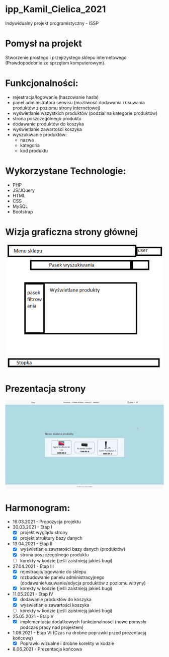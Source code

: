 # ipp_Kamil_Cielica_2021
Indywidualny projekt programistyczny - ISSP

# Pomysł na projekt 
Stworzenie prostego i przejrzystego sklepu internetowego (Prawdopodobnie ze sprzętem komputerowym).

# Funkcjonalności:
- rejestracja/logowanie (haszowanie hasła) 
- panel administratora serwisu (możliwość dodawania i usuwania produktów z poziomu strony internetowej)
- wyświetlanie wszystkich produktów (podział na kategorie produktów)
- strona poszczególnego produktu
- dodawanie produktów do koszyka
- wyświetlanie zawartości koszyka 
- wyszukiwanie produktów:
  - nazwa
  - kategoria
  - kod produktu  

# Wykorzystane Technologie:
- PHP
- JS/JQuery
- HTML
- CSS
- MySQL
- Bootstrap

# Wizja graficzna strony głównej 
![Wizja graficzna strony głównej](/wizja.png?raw=true "wizja")

# Prezentacja strony
![Stan faktyczny strony głównej](/Prezentacja_Wizualna.gif?raw=true "prezentacja")

# Harmonogram:
- 16.03.2021 - Propozycja projektu 
- 30.03.2021  - Etap I
  - [x] projekt wyglądu strony 
  - [x] projekt struktury bazy danych
- 13.04.2021  - Etap II
   - [x] wyświetlanie zawratości bazy danych (produktów)
   - [x] strona poszczególnego produktu
   - [ ] korekty w kodzie (jeśli zaistnieją jakieś bugi)
- 27.04.2021  - Etap III
   - [x] rejestracja/logowanie do sklepu
   - [x] rozbudowanie panelu administracyjnego (dodawanie/usuwanie/edycja produktów z poziomu witryny)
   - [x] korekty w kodzie (jeśli zaistnieją jakieś bugi)
- 11.05.2021  - Etap IV
  - [x] dodawanie produktów do koszyka
  - [x] wyświetlanie zawartości koszyka
  - [ ] korekty w kodzie (jeśli zaistnieją jakieś bugi)
- 25.05.2021  - Etap V 
  - [x] implementacja dodatkowych funkcjonalności (nowe pomysły podczas pracy nad projektem)
- 1.06.2021  - Etap VI (Czas na drobne poprawki przed prezentacją końcową)
  - [x] Poprawki wizualne i drobne korekty w kodzie
- 8.06.2021  - Prezentacja końcowa                        
